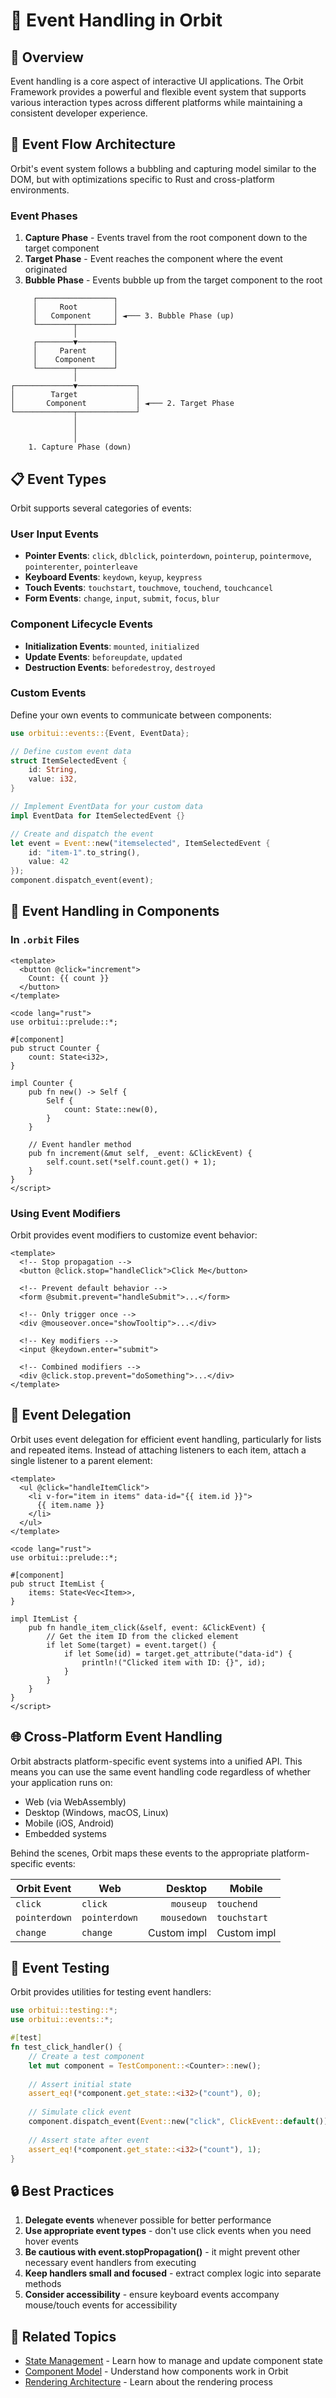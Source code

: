 # 🎯 Event Handling in Orbit

## 📝 Overview

Event handling is a core aspect of interactive UI applications. The Orbit Framework provides a powerful and flexible event system that supports various interaction types across different platforms while maintaining a consistent developer experience.

## 🔄 Event Flow Architecture

Orbit's event system follows a bubbling and capturing model similar to the DOM, but with optimizations specific to Rust and cross-platform environments.

### Event Phases

1. **Capture Phase** - Events travel from the root component down to the target component
2. **Target Phase** - Event reaches the component where the event originated
3. **Bubble Phase** - Events bubble up from the target component to the root

```
     ┌─────────────────┐
     │     Root        │
     │   Component     │ ◄─── 3. Bubble Phase (up)
     └────────┬────────┘
              │
     ┌────────▼────────┐
     │     Parent      │
     │    Component    │
     └────────┬────────┘
              │
┌─────────────▼─────────────┐
│        Target             │
│       Component           │ ◄─── 2. Target Phase
└─────────────┬─────────────┘
              │
              │
              │
    1. Capture Phase (down)
```

## 📋 Event Types

Orbit supports several categories of events:

### User Input Events

- **Pointer Events**: `click`, `dblclick`, `pointerdown`, `pointerup`, `pointermove`, `pointerenter`, `pointerleave`
- **Keyboard Events**: `keydown`, `keyup`, `keypress`
- **Touch Events**: `touchstart`, `touchmove`, `touchend`, `touchcancel`
- **Form Events**: `change`, `input`, `submit`, `focus`, `blur`

### Component Lifecycle Events

- **Initialization Events**: `mounted`, `initialized`
- **Update Events**: `beforeupdate`, `updated`
- **Destruction Events**: `beforedestroy`, `destroyed`

### Custom Events

Define your own events to communicate between components:

```rust
use orbitui::events::{Event, EventData};

// Define custom event data
struct ItemSelectedEvent {
    id: String,
    value: i32,
}

// Implement EventData for your custom data
impl EventData for ItemSelectedEvent {}

// Create and dispatch the event
let event = Event::new("itemselected", ItemSelectedEvent { 
    id: "item-1".to_string(), 
    value: 42 
});
component.dispatch_event(event);
```

## 🧩 Event Handling in Components

### In `.orbit` Files

```orbit
<template>
  <button @click="increment">
    Count: {{ count }}
  </button>
</template>

<code lang="rust">
use orbitui::prelude::*;

#[component]
pub struct Counter {
    count: State<i32>,
}

impl Counter {
    pub fn new() -> Self {
        Self {
            count: State::new(0),
        }
    }
    
    // Event handler method
    pub fn increment(&mut self, _event: &ClickEvent) {
        self.count.set(*self.count.get() + 1);
    }
}
</script>
```

### Using Event Modifiers

Orbit provides event modifiers to customize event behavior:

```orbit
<template>
  <!-- Stop propagation -->
  <button @click.stop="handleClick">Click Me</button>
  
  <!-- Prevent default behavior -->
  <form @submit.prevent="handleSubmit">...</form>
  
  <!-- Only trigger once -->
  <div @mouseover.once="showTooltip">...</div>
  
  <!-- Key modifiers -->
  <input @keydown.enter="submit">
  
  <!-- Combined modifiers -->
  <div @click.stop.prevent="doSomething">...</div>
</template>
```

## 🔄 Event Delegation

Orbit uses event delegation for efficient event handling, particularly for lists and repeated items. Instead of attaching listeners to each item, attach a single listener to a parent element:

```orbit
<template>
  <ul @click="handleItemClick">
    <li v-for="item in items" data-id="{{ item.id }}">
      {{ item.name }}
    </li>
  </ul>
</template>

<code lang="rust">
use orbitui::prelude::*;

#[component]
pub struct ItemList {
    items: State<Vec<Item>>,
}

impl ItemList {
    pub fn handle_item_click(&self, event: &ClickEvent) {
        // Get the item ID from the clicked element
        if let Some(target) = event.target() {
            if let Some(id) = target.get_attribute("data-id") {
                println!("Clicked item with ID: {}", id);
            }
        }
    }
}
</script>
```

## 🌐 Cross-Platform Event Handling

Orbit abstracts platform-specific event systems into a unified API. This means you can use the same event handling code regardless of whether your application runs on:

- Web (via WebAssembly)
- Desktop (Windows, macOS, Linux)
- Mobile (iOS, Android)
- Embedded systems

Behind the scenes, Orbit maps these events to the appropriate platform-specific events:

| Orbit Event   | Web                | Desktop          | Mobile           |
|---------------|--------------------|-----------------:|------------------|
| `click`       | `click`            | `mouseup`        | `touchend`       |
| `pointerdown` | `pointerdown`      | `mousedown`      | `touchstart`     |
| `change`      | `change`           | Custom impl      | Custom impl      |

## 🧪 Event Testing

Orbit provides utilities for testing event handlers:

```rust
use orbitui::testing::*;
use orbitui::events::*;

#[test]
fn test_click_handler() {
    // Create a test component
    let mut component = TestComponent::<Counter>::new();
    
    // Assert initial state
    assert_eq!(*component.get_state::<i32>("count"), 0);
    
    // Simulate click event
    component.dispatch_event(Event::new("click", ClickEvent::default()));
    
    // Assert state after event
    assert_eq!(*component.get_state::<i32>("count"), 1);
}
```

## 🔒 Best Practices

1. **Delegate events** whenever possible for better performance
2. **Use appropriate event types** - don't use click events when you need hover events
3. **Be cautious with event.stopPropagation()** - it might prevent other necessary event handlers from executing
4. **Keep handlers small and focused** - extract complex logic into separate methods
5. **Consider accessibility** - ensure keyboard events accompany mouse/touch events for accessibility

## 🔄 Related Topics

- [State Management](./state-management.md) - Learn how to manage and update component state
- [Component Model](./component-model.md) - Understand how components work in Orbit
- [Rendering Architecture](./rendering-architecture.md) - Learn about the rendering process

